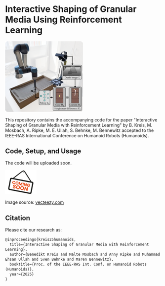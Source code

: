 # Interactive Shaping of Granular Media Using Reinforcement Learning

<a href="https://humanoidsbonn.github.io/granular_rl/"><img alt="cover" src="docs/images/cover.png" width="50%"/></a>

This repository contains the accompanying code for the paper "Interactive Shaping of Granular Media with Reinforcement Learning" by B. Kreis, M. Mosbach, A. Ripke, M. E. Ullah, S. Behnke, M. Bennewitz accepted to the IEEE-RAS International Conference on Humanoid Robots (Humanoids).

## Code, Setup, and Usage
The code will be uploaded soon.

<a href="https://www.vecteezy.com/free-png/coming-soon"><img alt="coming_soon" src="docs/images/coming_soon.png" width="20%"/></a>

Image source: [vecteezy.com](https://www.vecteezy.com/free-png/coming-soon)

## Citation
Please cite our research as:
```
@inproceedings{kreis25humanoids,
  title={Interactive Shaping of Granular Media with Reinforcement Learning}, 
  author={Benedikt Kreis and Malte Mosbach and Anny Ripke and Muhammad Ehsan Ullah and Sven Behnke and Maren Bennewitz},
  booktitle={Proc. of the IEEE-RAS Int. Conf. on Humanoid Robots (Humanoids)},
  year={2025}
}
```